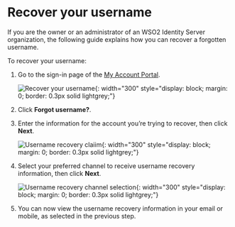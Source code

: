 # Recover your username

If you are the owner or an administrator of an WSO2 Identity Server organization, the following guide explains how you can recover a forgotten username.

To recover your username:

1. Go to the sign-in page of the [My Account Portal]({{base_path}}/guides/your-is/is-self-service/#access-my-account-portal).

    ![Recover your username]({{base_path}}/assets/img/guides/organization/self-service/customer/recover-your-username.png){: width="300" style="display: block; margin: 0; border: 0.3px solid lightgrey;"}

2. Click **Forgot username?**.

3. Enter the information for the account you’re trying to recover, then click **Next**.

    ![Username recovery claiim]({{base_path}}/assets/img/guides/organization/self-service/customer/username-recovery-claim.png){: width="300" style="display: block; margin: 0; border: 0.3px solid lightgrey;"}


4. Select your preferred channel to receive username recovery information, then click **Next**.

    ![Username recovery channel selection]({{base_path}}/assets/img/guides/organization/self-service/customer/username-recovery-channel-selection.png){: width="300" style="display: block; margin: 0; border: 0.3px solid lightgrey;"}


5. You can now view the username recovery information in your email or mobile, as selected in the previous step.
